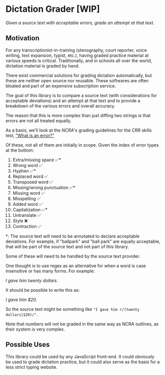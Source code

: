 # Dictation Grader [WIP]

*Given a source text with acceptable errors, grade an attempt at that text.*

<!-- Library created with https://github.com/alexjoverm/typescript-library-starter -->

## Motivation

For any transcriptionist-in-training (stenography, court reporter, voice writing, text expansion, typist, etc.), having graded practice material at various speeds is critical. Traditionally, and in schools all over the world, dictation material is graded by hand.

There exist commercial solutions for grading dictation automatically, but these are neither open source nor reusable. These softwares are often bloated and part of an expensive subscription service.

The goal of this library is to compare a source text (with considerations for acceptable deviations) and an attempt at that text and to provide a breakdown of the various errors and overall accuracy.

The reason that this is more complex than just diffing two strings is that errors are not all treated equally.

As a basis, we'll look at the *NCRA*'s grading guidelines for the CRR skills test, ["What is an error?"](https://www.ncra.org/docs/default-source/uploadedfiles/certification/crr-what-is-an-error.pdf)

Of these, not all of them are initially in scope. Given the index of error types at the bottom:

1. Extra/missing space ✅*
1. Wrong word ✅
1. Hyphen ✅*
1. Replaced word ✅
1. Transposed word ✅
1. Missing/wrong punctuation ✅*
1. Missing word ✅
1. Misspelling ✅
1. Added word ✅
1. Capitalization ✅*
1. Untranslate ✅
1. Style ❌
1. Contraction ✅

\*: The source text will need to be annotated to declare acceptable deviations. For example, if "ballpark" and "ball park" are equally acceptable, that will be part of the source text and not part of this library.

Some of these will need to be handled by the source text provider.

One thought is to use regex as an alternative for when a word is case insensitive or has many forms. For example:

*I gave him twenty dollars.*

It should be possible to write this as:

*I gave him $20.*

So the source text might be something like `"I gave him r/(twenty dollars|$20)/"`.

Note that numbers will not be graded in the same way as NCRA outlines, as their system is very complex.

## Possible Uses

This library could be used by any JavaScript front-end. It could obviously be used to grade dictation practice, but it could also serve as the basis for a less strict typing website.
